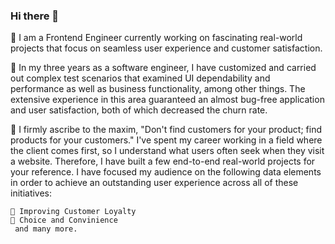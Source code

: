 ### Hi there 👋

📌 I am a Frontend Engineer currently working on fascinating real-world projects that focus on seamless user experience and customer satisfaction.

📌 In my three years as a software engineer, I have customized and carried out complex test scenarios that examined UI dependability and performance as well as business functionality, among other things. The extensive experience in this area guaranteed an almost bug-free application and user satisfaction, both of which decreased the churn rate.

📌 I firmly ascribe to the maxim, "Don't find customers for your product; find products for your customers." I've spent my career working in a field where the client comes first, so I understand what users often seek when they visit a website. Therefore, I have built a few end-to-end real-world projects for your reference. I have focused my audience on the following data elements in order to achieve an outstanding user experience across all of these initiatives:

    📍 Improving Customer Loyalty
    📍 Choice and Convinience
     and many more.
    
<!--
**gautoma/gautoma** is a ✨ _special_ ✨ repository because its `README.md` (this file) appears on your GitHub profile.

Here are some ideas to get you started:

- 🔭 I’m currently working on ...
- 🌱 I’m currently learning ...
- 👯 I’m looking to collaborate on ...
- 🤔 I’m looking for help with ...
- 💬 Ask me about ...
- 📫 How to reach me: ...
- 😄 Pronouns: ...
- ⚡ Fun fact: ...
-->
